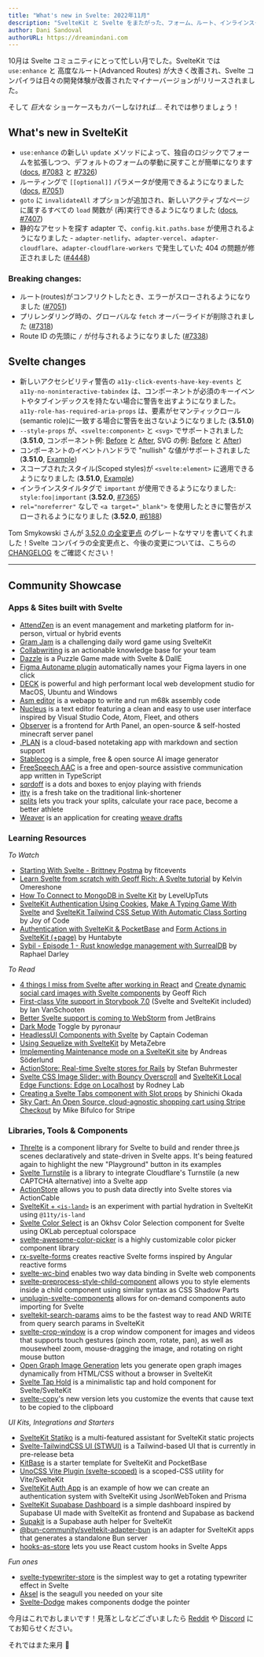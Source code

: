 ```yaml
---
title: "What's new in Svelte: 2022年11月"
description: "SvelteKit と Svelte をまたがった、フォーム、ルート、インラインスタイルの改善"
author: Dani Sandoval
authorURL: https://dreamindani.com
---
```


10月は Svelte コミュニティにとって忙しい月でした。SvelteKit では `use:enhance` と 高度なルート(Advanced Routes) が大きく改善され、Svelte コンパイラは日々の開発体験が改善されたマイナーバージョンがリリースされました。

そして _巨大な_ ショーケースもカバーしなければ… それでは参りましょう！

## What's new in SvelteKit

- `use:enhance` の新しい `update` メソッドによって、独自のロジックでフォームを拡張しつつ、デフォルトのフォームの挙動に戻すことが簡単になります ([docs](https://kit.svelte.jp/docs/form-actions#progressive-enhancement-use-enhance), [#7083](https://github.com/sveltejs/kit/pull/7083) と [#7326](https://github.com/sveltejs/kit/pull/7326))
- ルーティングで `[[optional]]` パラメータが使用できるようになりました ([docs](https://kit.svelte.jp/docs/advanced-routing#optional-parameters), [#7051](https://github.com/sveltejs/kit/pull/7051))
- `goto` に `invalidateAll` オプションが追加され、新しいアクティブなページに属するすべての `load` 関数が (再)実行できるようになりました ([docs](https://kit.svelte.jp/docs/modules#$app-navigation-goto), [#7407](https://github.com/sveltejs/kit/pull/7407))
- 静的なアセットを探す adapter で、`config.kit.paths.base` が使用されるようになりました - `adapter-netlify`、`adapter-vercel`、`adapter-cloudflare`、`adapter-cloudflare-workers` で発生していた 404 の問題が修正されました ([#4448](https://github.com/sveltejs/kit/pull/4448))

### Breaking changes:

- ルート(routes)がコンフリクトしたとき、エラーがスローされるようになりました ([#7051](https://github.com/sveltejs/kit/pull/7051))
- プリレンダリング時の、グローバルな `fetch` オーバーライドが削除されました ([#7318](https://github.com/sveltejs/kit/pull/7318))
- Route ID の先頭に `/` が付与されるようになりました ([#7338](https://github.com/sveltejs/kit/pull/7338))

## Svelte changes

- 新しいアクセシビリティ警告の `a11y-click-events-have-key-events` と `a11y-no-noninteractive-tabindex` は、コンポーネントが必須のキーイベントやタブインデックスを持たない場合に警告を出すようになりました。`a11y-role-has-required-aria-props` は、要素がセマンティックロール(semantic role)に一致する場合に警告を出さないようになりました (**3.51.0**)
- `--style-props` が、`<svelte:component>` と `<svg>` でサポートされました (**3.51.0**, コンポーネント例: [Before](https://svelte.dev/repl/48984f20503f4959b70f24f4130d164b?version=3.47.0) と [After](https://svelte.dev/repl/48984f20503f4959b70f24f4130d164b?version=3.51.0), SVG の例: [Before](https://svelte.dev/repl/b7a3f94255914044b35462234ccaea43?version=3.50.0) と [After](https://svelte.dev/repl/b7a3f94255914044b35462234ccaea43?version=3.51.0))
- コンポーネントのイベントハンドラで "nullish" な値がサポートされました (**3.51.0**, [Example](https://svelte.dev/repl/9228022922af4c76af68ce42349ccbf9?version=3.51.0))
- スコープされたスタイル(Scoped styles)が `<svelte:element>` に適用できるようになりました (**3.51.0**, [Example](https://svelte.dev/repl/23d982fc6f4f4f06a6aa227860fa2d84?version=3.51.0))
- インラインスタイルタグで `important` が使用できるようになりました: `style:foo|important` (**3.52.0**, [#7365](https://github.com/sveltejs/svelte/issues/7365))
- `rel="noreferrer"` なしで `<a target="_blank">` を使用したときに警告がスローされるようになりました (**3.52.0**, [#6188](https://github.com/sveltejs/svelte/issues/6188))

Tom Smykowski さんが [3.52.0 の全変更点](https://tomaszs2.medium.com/svelte-3-52-0-improves-dev-experience-45f8c460bb96) のグレートなサマリを書いてくれました！Svelte コンパイラの全変更点と、今後の変更については、こちらの [CHANGELOG](https://github.com/sveltejs/svelte/blob/master/CHANGELOG.md) をご確認ください！

---

## Community Showcase

### Apps & Sites built with Svelte

- [AttendZen](https://www.attendzen.io/) is an event management and marketing platform for in-person, virtual or hybrid events
- [Gram Jam](https://gramjam.app/) is a challenging daily word game using SvelteKit
- [Collabwriting](https://collabwriting.com/) is an actionable knowledge base for your team
- [Dazzle](https://dazzlega.me/) is a Puzzle Game made with Svelte & DallE
- [Figma Autoname plugin](https://github.com/Hugo-Dz/figma_autoname_client_app) automatically names your Figma layers in one click
- [DECK](https://github.com/sfx101/deck) is powerful and high performant local web development studio for MacOS, Ubuntu and Windows
- [Asm editor](https://github.com/Specy/asm-editor) is a webapp to write and run m68k assembly code
- [Nucleus](https://github.com/mellobacon/Nucleus) is a text editor featuring a clean and easy to use user interface inspired by Visual Studio Code, Atom, Fleet, and others
- [Observer](https://github.com/diamonc/observer) is a frontend for Arth Panel, an open-source & self-hosted minecraft server panel
- [.PLAN](https://plan.lodzero.com/) is a cloud-based notetaking app with markdown and section support
- [Stablecog](https://github.com/yekta/stablecog) is a simple, free & open source AI image generator
- [FreeSpeech AAC](https://github.com/merkie/freespeech) is a free and open-source assistive communication app written in TypeScript
- [sqrdoff](https://sqrdoff.cubieverse.co/) is a dots and boxes to enjoy playing with friends
- [itty](https://launch.itty-sh.pages.dev/) is a fresh take on the traditional link-shortener
- [splits](https://splits.best/) lets you track your splits, calculate your race pace, become a better athlete
- [Weaver](https://jrende.xyz/weaver/) is an application for creating [weave drafts](https://www.gistyarn.com/blogs/how-to-weave/how-to-read-a-weaving-draft)

### Learning Resources

_To Watch_

- [Starting With Svelte - Brittney Postma](https://www.youtube.com/watch?v=pdKJzrPA0DY) by fitcevents
- [Learn Svelte from scratch with Geoff Rich: A Svelte tutorial](https://www.youtube.com/watch?v=QoR0AZ-Rov8) by Kelvin Omereshone
- [How To Connect to MongoDB in Svelte Kit](https://www.youtube.com/watch?v=gwktlvFHLMA) by LevelUpTuts
- [SvelteKit Authentication Using Cookies](https://www.youtube.com/watch?v=E3VG-dLCRUk), [Make A Typing Game With Svelte](https://www.youtube.com/watch?v=kMz_Ba_OF2w) and [SvelteKit Tailwind CSS Setup With Automatic Class Sorting](https://www.youtube.com/watch?v=J_G_xP0chog) by Joy of Code
- [Authentication with SvelteKit & PocketBase](https://www.youtube.com/watch?v=doDKaKDvB30) and [Form Actions in SvelteKit (+page)](https://www.youtube.com/watch?v=52nXUwQWeKI) by Huntabyte
- [Sybil - Episode 1 - Rust knowledge management with SurrealDB](https://www.youtube.com/watch?v=eC7IePI5rIk) by Raphael Darley

_To Read_

- [4 things I miss from Svelte after working in React](https://geoffrich.net/posts/4-things-i-miss-svelte/) and [Create dynamic social card images with Svelte components](https://geoffrich.net/posts/svelte-social-image/) by Geoff Rich
- [First-class Vite support in Storybook 7.0](https://storybook.js.org/blog/first-class-vite-support-in-storybook/) (Svelte and SvelteKit included) by Ian VanSchooten
- [Better Svelte support is coming to WebStorm](https://blog.jetbrains.com/webstorm/2022/09/webstorm-2022-3-eap1/#information_regarding_svelte_support) from JetBrains
- [Dark Mode](https://pyronaur.com/dark-mode/) Toggle by pyronaur
- [HeadlessUI Components with Svelte](https://www.captaincodeman.com/headlessui-components-with-svelte) by Captain Codeman
- [Using Sequelize with SvelteKit](https://cherrific.io/0xedB00816FB204b4CD9bCb45FF2EF693E99723484/story/23) by MetaZebre
- [Implementing Maintenance mode on a SvelteKit site](https://blog.encodeart.dev/implementing-maintenance-mode-on-a-sveltekit-site) by Andreas Söderlund
- [ActionStore: Real-time Svelte stores for Rails](https://dev.to/buhrmi/actionstore-real-time-svelte-stores-for-rails-4jhg) by Stefan Buhrmester
- [Svelte CSS Image Slider: with Bouncy Overscroll](https://rodneylab.com/svelte-css-image-slider/) and [SvelteKit Local Edge Functions: Edge on Localhost](https://rodneylab.com/sveltekit-local-edge-functions/) by Rodney Lab
- [Creating a Svelte Tabs component with Slot props](https://blog.openreplay.com/creating-a-svelte-tabs-component-with-slot-props/) by Shinichi Okada
- [Sky Cart: An Open Source, cloud-agnostic shopping cart using Stripe Checkout](https://dev.to/stripe/sky-cart-an-open-source-cloud-agnostic-shopping-cart-using-stripe-checkout-o5k) by Mike Bifulco for Stripe

### Libraries, Tools & Components

- [Threlte](https://threlte.xyz/) is a component library for Svelte to build and render three.js scenes declaratively and state-driven in Svelte apps. It's being featured again to highlight the new "Playground" button in its examples
- [Svelte Turnstile](https://github.com/ghostdevv/svelte-turnstile) is a library to integrate Cloudflare's Turnstile (a new CAPTCHA alternative) into a Svelte app
- [ActionStore](https://github.com/buhrmi/actionstore) allows you to push data directly into Svelte stores via ActionCable
- [SvelteKit + `<is-land>`](https://sveltekit-is-land.vercel.app/) is an experiment with partial hydration in SvelteKit using `@11ty/is-land`
- [Svelte Color Select](https://github.com/CaptainCodeman/svelte-color-select) is an Okhsv Color Selection component for Svelte using OKLab perceptual colorspace
- [svelte-awesome-color-picker](https://github.com/Ennoriel/svelte-awesome-color-picker) is a highly customizable color picker component library
- [rx-svelte-forms](https://www.npmjs.com/package/rx-svelte-forms) creates reactive Svelte forms inspired by Angular reactive forms
- [svelte-wc-bind](https://www.npmjs.com/package/svelte-wc-bind) enables two way data binding in Svelte web components
- [svelte-preprocess-style-child-component](https://github.com/valterkraemer/svelte-preprocess-style-child-component) allows you to style elements inside a child component using similar syntax as CSS Shadow Parts
- [unplugin-svelte-components](https://www.npmjs.com/package/unplugin-svelte-components) allows for on-demand components auto importing for Svelte
- [sveltekit-search-params](https://github.com/paoloricciuti/sveltekit-search-params) aims to be the fastest way to read AND WRITE from query search params in SvelteKit
- [svelte-crop-window](https://github.com/sabine/svelte-crop-window) is a crop window component for images and videos that supports touch gestures (pinch zoom, rotate, pan), as well as mousewheel zoom, mouse-dragging the image, and rotating on right mouse button
- [Open Graph Image Generation](https://github.com/etherCorps/sveltekit-og) lets you generate open graph images dynamically from HTML/CSS without a browser in SvelteKit
- [Svelte Tap Hold](https://github.com/binsarjr/svelte-taphold) is a minimalistic tap and hold component for Svelte/SvelteKit
- [svelte-copy](https://github.com/ghostdevv/svelte-copy)'s new version lets you customize the events that cause text to be copied to the clipboard

_UI Kits, Integrations and Starters_

- [SvelteKit Statiko](https://github.com/ivodolenc/sveltekit-statiko) is a multi-featured assistant for SvelteKit static projects
- [Svelte-TailwindCSS UI (STWUI)](https://github.com/N00nDay/stwui) is a Tailwind-based UI that is currently in pre-release beta
- [KitBase](https://github.com/kevmodrome/kitbase) is a starter template for SvelteKit and PocketBase
- [UnoCSS Vite Plugin (svelte-scoped)](https://github.com/unocss/unocss/tree/main/examples/sveltekit-scoped) is a scoped-CSS utility for Vite/SvelteKit
- [SvelteKit Auth App](https://github.com/fabiorodriguesroque/sveltekit_auth_app) is an example of how we can create an authentication system with SvelteKit using JsonWebToken and Prisma
- [SvelteKit Supabase Dashboard](https://github.com/xulioc/sveltekit-supabase-dashboard) is a simple dashboard inspired by Supabase UI made with SvelteKit as frontend and Supabase as backend
- [Supakit](https://github.com/j4w8n/supakit) is a Supabase auth helper for SvelteKit
- [@bun-community/sveltekit-adapter-bun](https://www.npmjs.com/package/@bun-community/sveltekit-adapter-bun) is an adapter for SvelteKit apps that generates a standalone Bun server
- [hooks-as-store](https://github.com/micha-lmxt/hooks-as-store) lets you use React custom hooks in Svelte Apps

_Fun ones_

- [svelte-typewriter-store](https://github.com/paoloricciuti/svelte-typewriter-store) is the simplest way to get a rotating typewriter effect in Svelte
- [Aksel](https://www.npmjs.com/package/aksel) is the seagull you needed on your site
- [Svelte-Dodge](https://github.com/WbaN314/svelte-dodge) makes components dodge the pointer

今月はこれでおしまいです！見落としなどございましたら [Reddit](https://www.reddit.com/r/sveltejs/) や [Discord](https://discord.gg/svelte) にてお知らせください。

それではまた来月 👋
